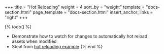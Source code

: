 +++
title = "Hot Reloading"
weight = 4
sort_by = "weight"
template = "docs-section.html"
page_template = "docs-section.html"
insert_anchor_links = "right"
+++

{% todo() %}

* Demonstrate how to watch for changes to automatically hot reload assets when modified
* Steal from [hot reloading example](https://github.com/bevyengine/bevy/blob/main/examples/asset/hot_asset_reloading.rs)
{% end %}
